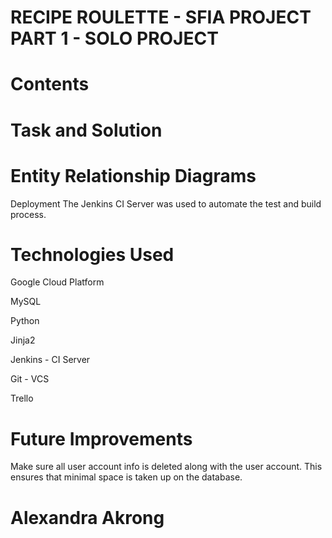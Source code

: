 <!doctype html>

<html lang="en">
<head>
  <meta charset="utf-8">

  <title>The HTML5 Herald</title>
  <meta name="description" content="The HTML5 Herald">
  <meta name="author" content="SitePoint">

</head>

<body>
<h1>RECIPE ROULETTE - SFIA PROJECT PART 1 - SOLO PROJECT</h1>

<h1>Contents</h1>

<h1>Task and Solution</h1>


<h1>Entity Relationship Diagrams</h1>
<a img src="https://drive.google.com/open?id=1YB4Ir1ockF7pp9bBiIg6xKs18HAFpavX">

Deployment
The Jenkins CI Server was used to automate the test and build process. 

<h1>Technologies Used</h1>
<p>Google Cloud Platform</p>
<p>MySQL</p>
<p>Python</p>
<p>Jinja2</p>
<p>Jenkins - CI Server</p>
<p>Git - VCS</p>
<p>Trello</p>

<h1>Future Improvements</h1>
<p>Make sure all user account info is deleted along with the user account. This ensures that minimal space is taken up on the database.</p>
<p><Promote better user security - include ability and prompt for user to make their password more secure by requiring use of upper case and lower case characters, and number/special characters when creating their password.</p>

<h1>Alexandra Akrong</h1>

<script src="js/scripts.js"></script>
</body>
</html>
